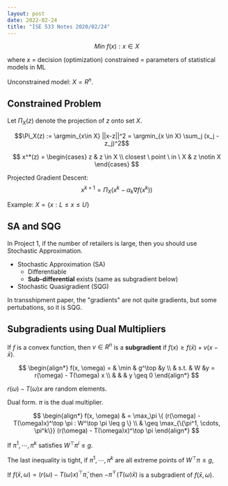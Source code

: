 ```yaml
---
layout: post
date: 2022-02-24
title: "ISE 533 Notes 2020/02/24"
---
```


$$Min \ f(x): x\in X$$

where $x$ = decision (optimization) constrained = parameters of statistical models in ML

Unconstrained model: $X = R^n$.

## Constrained Problem

Let $\Pi_X(z)$ denote the projection of $z$ onto set $X$.

$$\Pi_X(z) := \argmin_{x\in X} ||x-z||^2 = \argmin_{x \in X} \sum_j (x_j - z_j)^2$$

$$
x^*(z) = \begin{cases}
z & z \in X \\
closest \ point \ in \ X & z \notin X
\end{cases}
$$

Projected Gradient Descent:
$$x^{k+1} = \Pi_X(x^k - \alpha_k \nabla f(x^k))$$

Example: $X =\{ x: L \leq x \leq U \}$

## SA and SQG

In Project 1, if the number of retailers is large, then you should use Stochastic Approximation.

- Stochastic Approximation (SA)
  - Differentiable
  - __Sub-differential__ exists (same as subgradient below)
- Stochastic Quasigradient (SQG)

In transshipment paper, the "gradients" are not quite gradients, but some pertubations, so it is SQG.

## Subgradients using Dual Multipliers

If $f$ is a convex function, then $v \in R^n$ is a __subgradient__ if $f(x)\geq f(\bar{x})+v(x-\bar{x})$.

$$
\begin{align*}
f(x, \omega) = & \min & g^\top &y \\
    &   s.t. & W &y = r(\omega) - T(\omega) x \\
    &     &  &   y \geq 0
\end{align*}
$$

$r(\omega) - T(\omega) x$ are random elements.

Dual form. $\pi$ is the dual multiplier.

$$
\begin{align*}
f(x, \omega) & = \max_\pi \{ (r(\omega) - T(\omega)x)^\top \pi :  W^\top \pi \leq g \} \\
& \geq \max_{\{\pi^1, \cdots, \pi^k\}} (r(\omega) - T(\omega)x)^\top \pi
\end{align*}
$$

If $\pi^1, \cdots, \pi^k$ satisfies $W^\top \pi^i \leq g$.

The last inequality is tight, if $\pi^1, \cdots, \pi^k$ are all extreme points of $W^\top\pi \leq g$,

If $f(\bar x, \omega) = (r(\omega) - T(\omega)x)^\top \bar\pi$, then $-\bar\pi^\top(T(\omega)\bar x)$ is a subgradient of $f(\bar x, \omega)$.
